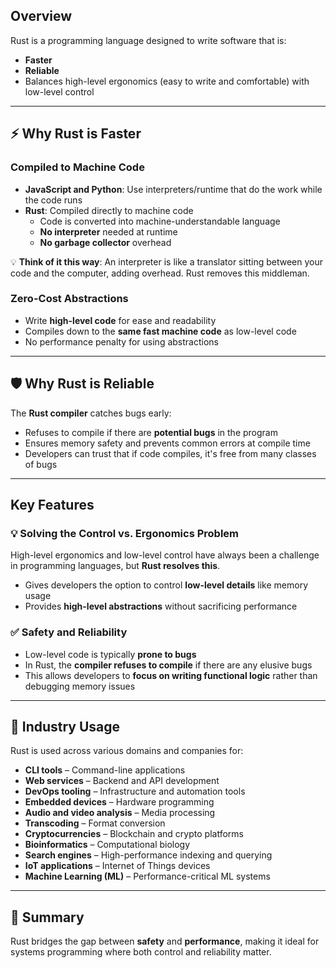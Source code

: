 ## Overview

Rust is a programming language designed to write software that is:

- **Faster**
- **Reliable**
- Balances high-level ergonomics (easy to write and comfortable) with low-level control

---

## ⚡ Why Rust is Faster

### Compiled to Machine Code

- **JavaScript and Python**: Use interpreters/runtime that do the work while the code runs
- **Rust**: Compiled directly to machine code
    - Code is converted into machine-understandable language
    - **No interpreter** needed at runtime
    - **No garbage collector** overhead

💡 **Think of it this way**: An interpreter is like a translator sitting between your code and the computer, adding overhead. Rust removes this middleman.

### Zero-Cost Abstractions

- Write **high-level code** for ease and readability
- Compiles down to the **same fast machine code** as low-level code
- No performance penalty for using abstractions

---

## 🛡️ Why Rust is Reliable

The **Rust compiler** catches bugs early:

- Refuses to compile if there are **potential bugs** in the program
- Ensures memory safety and prevents common errors at compile time
- Developers can trust that if code compiles, it's free from many classes of bugs

---

## Key Features

### 💡 Solving the Control vs. Ergonomics Problem

High-level ergonomics and low-level control have always been a challenge in programming languages, but **Rust resolves this**.

- Gives developers the option to control **low-level details** like memory usage
- Provides **high-level abstractions** without sacrificing performance

### ✅ Safety and Reliability

- Low-level code is typically **prone to bugs**
- In Rust, the **compiler refuses to compile** if there are any elusive bugs
- This allows developers to **focus on writing functional logic** rather than debugging memory issues

---

## 🏢 Industry Usage

Rust is used across various domains and companies for:

- **CLI tools** – Command-line applications
- **Web services** – Backend and API development
- **DevOps tooling** – Infrastructure and automation tools
- **Embedded devices** – Hardware programming
- **Audio and video analysis** – Media processing
- **Transcoding** – Format conversion
- **Cryptocurrencies** – Blockchain and crypto platforms
- **Bioinformatics** – Computational biology
- **Search engines** – High-performance indexing and querying
- **IoT applications** – Internet of Things devices
- **Machine Learning (ML)** – Performance-critical ML systems

---

## 📌 Summary

Rust bridges the gap between **safety** and **performance**, making it ideal for systems programming where both control and reliability matter.